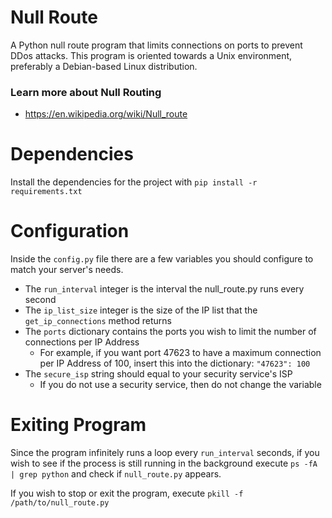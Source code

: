 # Null Route
A Python null route program that limits connections on ports to prevent DDos attacks. This program is oriented towards a Unix environment, preferably a Debian-based Linux distribution.

### Learn more about Null Routing
- https://en.wikipedia.org/wiki/Null_route

# Dependencies
Install the dependencies for the project with `pip install -r requirements.txt`

# Configuration
Inside the `config.py` file there are a few variables you should configure to match your server's needs.
- The `run_interval` integer is the interval the null_route.py runs every second
- The `ip_list_size` integer is the size of the IP list that the `get_ip_connections` method returns
- The `ports` dictionary contains the ports you wish to limit the number of connections per IP Address
  - For example, if you want port 47623 to have a maximum connection per IP Address of 100, insert this into the dictionary: `"47623": 100`
- The `secure_isp` string should equal to your security service's ISP
  - If you do not use a security service, then do not change the variable
  
# Exiting Program
Since the program infinitely runs a loop every `run_interval` seconds, if you wish to see if the process is still running in the background execute `ps -fA | grep python` and check if `null_route.py` appears.  

If you wish to stop or exit the program, execute `pkill -f /path/to/null_route.py`
